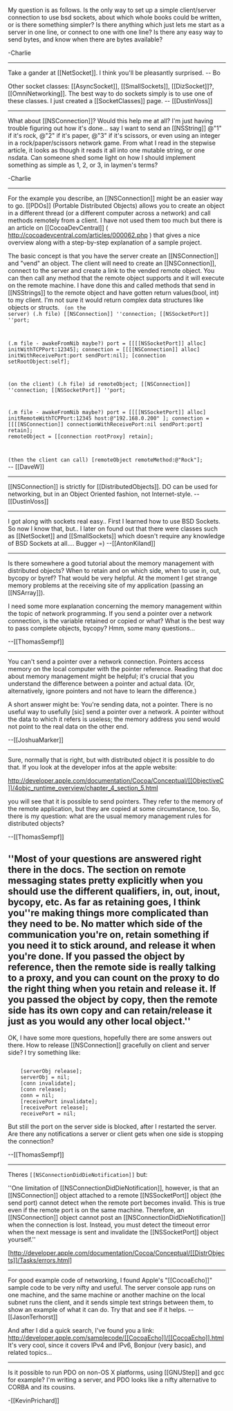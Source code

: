 My question is as follows.  Is the only way to set up a simple client/server connection to use bsd sockets, about which whole books could be written, or is there something simpler?  Is there anything which just lets me start as a server in one line, or connect to one with one line?  Is there any easy way to send bytes, and know when there are bytes available?

-Charlie

----

Take a gander at [[NetSocket]].  I think you'll be pleasantly surprised. -- Bo

Other socket classes: [[AsyncSocket]], [[SmallSockets]], [[DizSocket]]?, [[OmniNetworking]]. The best way to do sockets simply is to use one of these classes. I just created a [[SocketClasses]] page. -- [[DustinVoss]]

----

What about [[NSConnection]]?  Would this help me at all?  I'm just having trouble figuring out how it's done... say I want to send an [[NSString]] @"1" if it's rock, @"2" if it's paper, @"3" if it's scissors, or even using an integer in a rock/paper/scissors network game.  From what I read in the stepwise article, it looks as though it reads it all into one mutable string, or one nsdata.  Can someone shed some light on how I should implement something as simple as 1, 2, or 3, in laymen's terms?

-Charlie

----

For the example you describe, an [[NSConnection]] might be an easier way to go.  [[PDOs]] (Portable Distributed Objects) allows you to create an object in a different thread (or a different computer across a network) and call methods remotely from a client.  I have not used them too much but there is an article on [[CocoaDevCentral]] ( http://cocoadevcentral.com/articles/000062.php ) that gives a nice overview along with a step-by-step explanation of a sample project.

The basic concept is that you have the server create an [[NSConnection]] and "vend" an object.  The client will need to create an [[NSConnection]], connect to the server and create a link to the vended remote object.  You can then call any method that the remote object supports and it will execute on the remote machine.  I have done this and called methods that send in [[NSStrings]] to the remote object and have gotten return values(bool, int) to my client.  I'm not sure it would return complex data structures like objects or structs.
<code>
(on the server)
(.h file)
    [[NSConnection]]	''connection;
    [[NSSocketPort]]  	''port;

(.m file - awakeFromNib maybe?)
    port = [[[[NSSocketPort]] alloc] initWithTCPPort:12345];
    connection = [[[[NSConnection]] alloc] initWithReceivePort:port sendPort:nil];
    [connection setRootObject:self];

(on the client)
(.h file)
    id			remoteObject;
    [[NSConnection]]	''connection;
    [[NSSocketPort]]  	''port;

(.m file - awakeFromNib maybe?)
    port = [[[[NSSocketPort]] alloc] initRemoteWithTCPPort:12345 host:@"192.168.0.200" ];
    connection = [[[[NSConnection]] connectionWithReceivePort:nil sendPort:port] retain];
    remoteObject = [[connection rootProxy] retain];

(then the client can call)
    [remoteObject remoteMethod:@"Rock"];
</code>
-- [[DaveW]]

----

[[NSConnection]] is strictly for [[DistributedObjects]]. DO can be used for networking, but in an Object Oriented fashion, not Internet-style. -- [[DustinVoss]] 

----
I got along with sockets real easy.. First I learned how to use BSD Sockets. So now I know that, but.. I later on found out that there were classes such as [[NetSocket]] and [[SmallSockets]] which doesn't require any knowledge of BSD Sockets at all.... Bugger =)  --[[AntonKiland]]

----
Is there somewhere a good tutorial about the memory management with distributed objects? When to retain and on which side, when to use in, out, bycopy or byref? That would be very helpful. At the moment I get strange memory problems at the receiving site of my application (passing an [[NSArray]]).

I need some more explanation concerning the memory management within the topic of network programming. If you send a pointer over a network connection, is the variable retained or copied or what? What is the best way to pass complete objects, bycopy? Hmm, some many questions...

--[[ThomasSempf]]

----
You can't send a pointer over a network connection. Pointers access memory on the local computer with the pointer reference. Reading that doc about memory management might be helpful; it's crucial that you understand the difference between a pointer and actual data. (Or, alternatively, ignore pointers and not have to learn the difference.)

A short answer might be: You're sending data, not a pointer. There is no useful way to usefully [sic] send a pointer over a network. A pointer without the data to which it refers is useless; the memory address you send would not point to the real data on the other end. 

--[[JoshuaMarker]]

----

Sure, normally that is right, but with distributed object it is possible to do that. If you look at the developer infos at the apple website:

http://developer.apple.com/documentation/Cocoa/Conceptual/[[ObjectiveC]]/4objc_runtime_overview/chapter_4_section_5.html

you will see that it is possible to send pointers. They refer to the memory of the remote application, but they are copied at some circumstance, too. So, there is my question: what are the usual memory management rules for distributed objects?

--[[ThomasSempf]]

''Most of your questions are answered right there in the docs. The section on remote messaging states pretty explicitly when you should use the different qualifiers, in, out, inout, bycopy, etc. As far as retaining goes, I think you''re making things more complicated than they need to be. No matter which side of the communication you're on, retain something if you need it to stick around, and release it when you're done. If you passed the object by reference, then the remote side is really talking to a proxy, and you can count on the proxy to do the right thing when you retain and release it. If you passed the object by copy, then the remote side has its own copy and can retain/release it just as you would any other local object.''
----

OK, I have some more questions, hopefully there are some answers out there. How to release [[NSConnection]] gracefully on client and server side?
I try something like:

<code>
	[serverObj release];
	serverObj = nil;
	[conn invalidate];
	[conn release];
	conn = nil;
	[receivePort invalidate];
	[receivePort release];
	receivePort = nil;	
</code>

But still the port on the server side is blocked, after I restarted the server. Are there any notifications a server or client gets when one side is stopping the connection?

--[[ThomasSempf]]

----

Theres <code>[[NSConnectionDidDieNotification]]</code> but:

''One limitation of [[NSConnectionDidDieNotification]], however, is that an [[NSConnection]] object attached to a remote [[NSSocketPort]] object (the send port) cannot detect when the remote port becomes invalid. This is true even if the remote port is on the same machine. Therefore, an [[NSConnection]] object cannot post an [[NSConnectionDidDieNotification]] when the connection is lost. Instead, you must detect the timeout error when the next message is sent and invalidate the [[NSSocketPort]] object yourself.''

[http://developer.apple.com/documentation/Cocoa/Conceptual/[[DistrObjects]]/Tasks/errors.html]

----

For good example code of networking, I found Apple's "[[CocoaEcho]]" sample code to be very nifty and useful. The server console app runs on one machine, and the same machine or another machine on the local subnet runs the client, and it sends simple text strings between them, to show an example of what it can do. Try that and see if it helps. -- [[JasonTerhorst]]

And after I did a quick search, I've found you a link: http://developer.apple.com/samplecode/[[CocoaEcho]]/[[CocoaEcho]].html
It's very cool, since it covers IPv4 and IPv6, Bonjour (very basic), and related topics...

----

Is it possible to run PDO on non-OS X platforms, using [[GNUStep]] and gcc for example?  I'm writing a server, and PDO looks like a nifty alternative to CORBA and its cousins.

-[[KevinPrichard]]